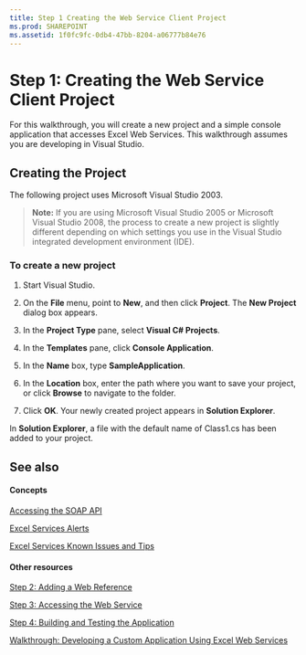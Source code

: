 ```yaml
---
title: Step 1 Creating the Web Service Client Project
ms.prod: SHAREPOINT
ms.assetid: 1f0fc9fc-0db4-47bb-8204-a06777b84e76
---
```



# Step 1: Creating the Web Service Client Project

For this walkthrough, you will create a new project and a simple console application that accesses Excel Web Services. This walkthrough assumes you are developing in Visual Studio. 
  
    
    


## Creating the Project

The following project uses Microsoft Visual Studio 2003.
  
    
    

> **Note:**
>  If you are using Microsoft Visual Studio 2005 or Microsoft Visual Studio 2008, the process to create a new project is slightly different depending on which settings you use in the Visual Studio integrated development environment (IDE).
  
    
    


### To create a new project


1. Start Visual Studio.
    
  
2. On the **File** menu, point to **New**, and then click **Project**. The **New Project** dialog box appears.
    
  
3. In the **Project Type** pane, select **Visual C# Projects**.
    
  
4. In the **Templates** pane, click **Console Application**.
    
  
5. In the **Name** box, type **SampleApplication**.
    
  
6. In the **Location** box, enter the path where you want to save your project, or click **Browse** to navigate to the folder.
    
  
7. Click **OK**. Your newly created project appears in **Solution Explorer**. 
  
    
    
In **Solution Explorer**, a file with the default name of Class1.cs has been added to your project.
    
  

## See also


#### Concepts


  
    
    
 [Accessing the SOAP API](accessing-the-soap-api)
  
    
    
 [Excel Services Alerts](excel-services-alerts)
  
    
    
 [Excel Services Known Issues and Tips](excel-services-known-issues-and-tips)
#### Other resources


  
    
    
 [Step 2: Adding a Web Reference](step-2-adding-a-web-reference)
  
    
    
 [Step 3: Accessing the Web Service](step-3-accessing-the-web-service)
  
    
    
 [Step 4: Building and Testing the Application](step-4-building-and-testing-the-application)
  
    
    
 [Walkthrough: Developing a Custom Application Using Excel Web Services](walkthrough-developing-a-custom-application-using-excel-web-services)
